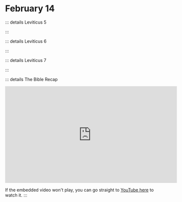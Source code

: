 # February 14

::: details Leviticus 5
<!--@include: @/bible/translations/bsb/03_lev/005.md-->
:::

::: details Leviticus 6
<!--@include: @/bible/translations/bsb/03_lev/006.md-->
:::

::: details Leviticus 7
<!--@include: @/bible/translations/bsb/03_lev/007.md-->
:::

::: details The Bible Recap
<iframe width="560" height="315" src="https://www.youtube.com/embed/UNVkfWeb8Xs?si=KFeqPLmsVDh8RHzB" title="YouTube video player" frameborder="0" allow="accelerometer; autoplay; clipboard-write; encrypted-media; gyroscope; picture-in-picture; web-share" referrerpolicy="strict-origin-when-cross-origin" allowfullscreen></iframe>

If the embedded video won't play, you can go straight to [YouTube here](https://youtu.be/UNVkfWeb8Xs?si=KFeqPLmsVDh8RHzB) to watch it.
:::